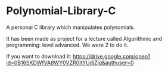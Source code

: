 # Polynomial-Library-C
A personal C library which manipulates polynomials. 

It has been made as project for a lecture called Algorithmic and programming: level advanced.
We were 2  to do it.

If you want to download it: https://drive.google.com/open?id=0B16SKDWfVA8WY0VZR0ltYUdjZjg&authuser=0
